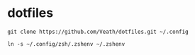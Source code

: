 # dotfiles

```shell
git clone https://github.com/Veath/dotfiles.git ~/.config

ln -s ~/.config/zsh/.zshenv ~/.zshenv
```
